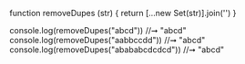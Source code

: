 function removeDupes (str) {
  return [...new Set(str)].join('')
}

console.log(removeDupes("abcd")) //➞ "abcd"
console.log(removeDupes("aabbccdd")) //➞ "abcd"
console.log(removeDupes("abababcdcdcd")) //➞ "abcd"
